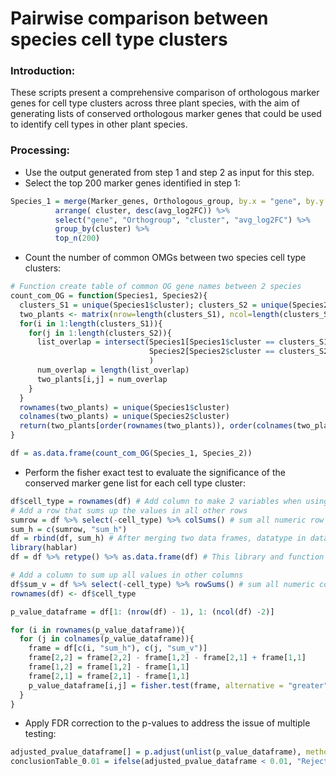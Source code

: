 # Pairwise comparison between species cell type clusters

### Introduction:
These scripts present a comprehensive comparison of orthologous marker genes for cell type clusters across three plant species, with the aim of generating lists of conserved orthologous marker genes that could be used to identify cell types in other plant species.

### Processing:
* Use the output generated from step 1 and step 2 as input for this step. </br>
* Select the top 200 marker genes identified in step 1:
```R
Species_1 = merge(Marker_genes, Orthologous_group, by.x = "gene", by.y = "Species") %>% 
          arrange( cluster, desc(avg_log2FC)) %>% 
          select("gene", "Orthogroup", "cluster", "avg_log2FC") %>% 
          group_by(cluster) %>% 
          top_n(200)
```
* Count the number of common OMGs between two species cell type clusters:
```R
# Function create table of common OG gene names between 2 species
count_com_OG = function(Species1, Species2){
  clusters_S1 = unique(Species1$cluster); clusters_S2 = unique(Species2$cluster)
  two_plants <- matrix(nrow=length(clusters_S1), ncol=length(clusters_S2))
  for(i in 1:length(clusters_S1)){
    for(j in 1:length(clusters_S2)){
      list_overlap = intersect(Species1[Species1$cluster == clusters_S1[i],]$Orthogroup,  
                               Species2[Species2$cluster == clusters_S2[j],]$Orthogroup
                               )
      num_overlap = length(list_overlap) 
      two_plants[i,j] = num_overlap
    }
  }
  rownames(two_plants) = unique(Species1$cluster)
  colnames(two_plants) = unique(Species2$cluster) 
  return(two_plants[order(rownames(two_plants)), order(colnames(two_plants))])
}

df = as.data.frame(count_com_OG(Species_1, Species_2))
```

* Perform the fisher exact test to evaluate the significance of the conserved marker gene list for each cell type cluster:
```R
df$cell_type = rownames(df) # Add column to make 2 variables when using melt function
# Add a row that sums up the values in all other rows
sumrow = df %>% select(-cell_type) %>% colSums() # sum all numeric row in the dataframe
sum_h = c(sumrow, "sum_h") 
df = rbind(df, sum_h) # After merging two data frames, datatype in dataframe will be changed into character
library(hablar)
df = df %>% retype() %>% as.data.frame(df) # This library and function retype will change the data into the correct type

# Add a column to sum up all values in other columns
df$sum_v = df %>% select(-cell_type) %>% rowSums() # sum all numeric columns in the dataframe
rownames(df) <- df$cell_type  

p_value_dataframe = df[1: (nrow(df) - 1), 1: (ncol(df) -2)]

for (i in rownames(p_value_dataframe)){
  for (j in colnames(p_value_dataframe)){
    frame = df[c(i, "sum_h"), c(j, "sum_v")]
    frame[2,2] = frame[2,2] - frame[1,2] - frame[2,1] + frame[1,1]
    frame[1,2] = frame[1,2] - frame[1,1]
    frame[2,1] = frame[2,1] - frame[1,1]
    p_value_dataframe[i,j] = fisher.test(frame, alternative = "greater")$p.value
  }
}
```

* Apply FDR correction to the p-values to address the issue of multiple testing: 
```R
adjusted_pvalue_dataframe[] = p.adjust(unlist(p_value_dataframe), method = "BH")
conclusionTable_0.01 = ifelse(adjusted_pvalue_dataframe < 0.01, "Reject", "Fail")
```

